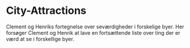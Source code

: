 # City-Attractions
Clement og Henriks fortegnelse over seværdigheder i forskelige byer.
Her forsøger Clement og Henrik at lave en fortsættende liste over ting der er værd at se i forskellige byer.
